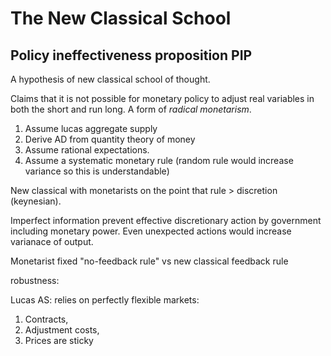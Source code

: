 # The New Classical School


## Policy ineffectiveness proposition PIP 

A hypothesis of new classical school of thought.

Claims that it is not possible for monetary policy to adjust real variables in both the short and run long. A form of *radical monetarism*.

1. Assume lucas aggregate supply 
2. Derive AD from quantity theory of money
3. Assume rational expectations. 
4. Assume a systematic monetary rule (random rule would increase variance so this is understandable)

New classical with monetarists on the point that rule > discretion (keynesian). 

Imperfect information prevent effective discretionary action by government including monetary power. Even unexpected actions would increase varianace of output. 

Monetarist fixed "no-feedback rule" vs new classical feedback rule

robustness: 

Lucas AS: relies on perfectly flexible markets: 
1. Contracts, 
2. Adjustment costs,
3. Prices are sticky 